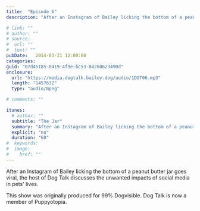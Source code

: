 ```yaml
---
title:  "Episode 6"
description: "After an Instagram of Bailey licking the bottom of a peanut butter jar goes viral, the host of Dog Talk discusses the unwanted impacts of social media in pets' lives. This show was originally produced for 99% Dogvisible. Dog Talk is now a member of Puppyotopia."

# link: ""
# author: ""
# source:
#  url: ""
#  text: ""
pubDate:   2014-03-31 12:00:00
categories:
guid: "07d45185-0419-4f9e-bc53-84260623490d"
enclosure:
  url: "https://media.dogtalk.bailey.dog/audio/1DGT06.mp3"
  length: "1457632"
  type: "audio/mpeg"

# comments: ""

itunes:
  # author: ""
  subtitle: "The Jar"
  summary: "After an Instagram of Bailey licking the bottom of a peanut butter jar goes viral, the host of Dog Talk discusses the unwanted impacts of social media in pets' lives. This show was originally produced for 99% Dogvisible. Dog Talk is now a member of Puppyotopia."
  explicit: "no"
  duration: "60"
#  keywords:
#  image:
#    href: ""
---
```


<p>After an Instagram of Bailey licking the bottom of a peanut butter jar goes viral, the host of Dog Talk discusses the unwanted impacts of social media in pets' lives.</p>

<p>This show was originally produced for 99% Dogvisible. Dog Talk is now a member of Puppyotopia.</p>
